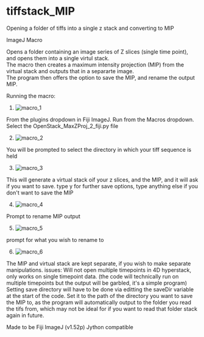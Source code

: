 # tiffstack_MIP
Opening a folder of tiffs into a single z stack and converting to MIP

ImageJ Macro

Opens a folder containing an image series of Z slices (single time point), and opens them into a single virtul stack.  
The macro then creates a maximum intensity projection (MIP) from the virtual stack and outputs that in a separarte image.  
The program then offers the option to save the MIP, and rename the output MIP.

Running the macro:

1. ![macro_1](https://i.imgur.com/BmIBzWD.png)

From the plugins dropdown in Fiji ImageJ. Run from the Macros dropdown. Select the OpenStack_MaxZProj_2_fiji.py file

2. ![macro_2](https://i.imgur.com/57TTVtf.png)

You will be prompted to select the directory in which your tiff sequence is held

3. ![macro_3](https://i.imgur.com/fMaAZUG.png)

This will generate a virtual stack oif your z slices, and the MIP, and it will ask if you want to save. type y for further save options, type anything else if you don't want to save the MIP

4. ![macro_4](https://i.imgur.com/G0jnTmK.png)

Prompt to rename MIP output

5. ![macro_5](https://i.imgur.com/gFpiYJg.png)

prompt for what you wish to rename to

6. ![macro_6](https://i.imgur.com/FXXmCck.png)

The MIP and virtual stack are kept separate, if you wish to make separate manipulations.
issues: Will not open multiple timepoints in 4D hyperstack, only works on single timepoint data. (the code will technically run on multiple timepoints but the output will be garbled, it's a simple program)  
Setting save directory will have to be done via editting the saveDir variable at the start of the code. Set it to the path of the directory you want to save the MIP to, as the program will automatically output to the folder you read the tifs from, which may not be ideal for if you want to read that folder stack again in future.  


Made to be Fiji ImageJ (v1.52p) Jython compatible
